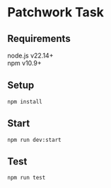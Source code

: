 # Patchwork Task

## Requirements
node.js v22.14+  
npm v10.9+ 

## Setup
```
npm install
```

## Start
```
npm run dev:start
```

## Test
```
npm run test
```